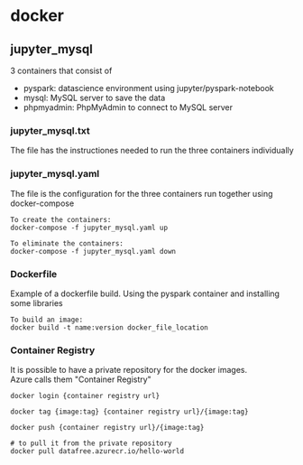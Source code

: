 # docker

## jupyter_mysql
3 containers that consist of
- pyspark: datascience environment using jupyter/pyspark-notebook
- mysql: MySQL server to save the data
- phpmyadmin: PhpMyAdmin to connect to MySQL server

### jupyter_mysql.txt

The file has the instructiones needed to run the three containers individually

### jupyter_mysql.yaml

The file is the configuration for the three containers run together using docker-compose


```
To create the containers:
docker-compose -f jupyter_mysql.yaml up

To eliminate the containers:
docker-compose -f jupyter_mysql.yaml down
```

### Dockerfile

Example of a dockerfile build. Using the pyspark container and installing some libraries

```
To build an image:
docker build -t name:version docker_file_location
```


### Container Registry

It is possible to have a private repository for the docker images.  
Azure calls them "Container Registry"

```
docker login {container registry url}

docker tag {image:tag} {container registry url}/{image:tag}

docker push {container registry url}/{image:tag}

# to pull it from the private repository
docker pull datafree.azurecr.io/hello-world
```
